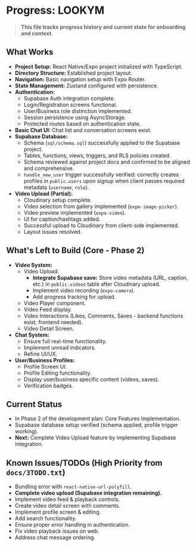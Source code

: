 # Progress: LOOKYM

> **This file tracks progress history and current state for onboarding and context.**

## What Works

- **Project Setup:** React Native/Expo project initialized with TypeScript.
- **Directory Structure:** Established project layout.
- **Navigation:** Basic navigation setup with Expo Router.
- **State Management:** Zustand configured with persistence.
- **Authentication:**
  - Supabase Auth integration complete.
  - Login/Registration screens functional.
  - User/Business role distinction implemented.
  - Session persistence using AsyncStorage.
  - Protected routes based on authentication state.
- **Basic Chat UI:** Chat list and conversation screens exist.
- **Supabase Database:**
  - Schema (`sql/schema.sql`) successfully applied to the Supabase project.
  - Tables, functions, views, triggers, and RLS policies created.
  - Schema reviewed against project docs and confirmed to be aligned and comprehensive.
  - `handle_new_user` trigger successfully verified: correctly creates profiles in `public.users` upon signup when client passes required metadata (`username`, `role`).
- **Video Upload (Partial):**
  - Cloudinary setup complete.
  - Video selection from gallery implemented (`expo-image-picker`).
  - Video preview implemented (`expo-video`).
  - UI for caption/hashtags added.
  - Successful upload to Cloudinary from client-side implemented.
  - Layout issues resolved.

## What's Left to Build (Core - Phase 2)

- **Video System:**
  - Video Upload:
    - **Integrate Supabase save:** Store video metadata (URL, caption, etc.) in `public.videos` table after Cloudinary upload.
    - Implement video recording (`expo-camera`).
    - Add progress tracking for upload.
  - Video Player component.
  - Video Feed display.
  - Video Interactions (Likes, Comments, Saves - backend functions exist, frontend needed).
  - Video Detail Screen.
- **Chat System:**
  - Ensure full real-time functionality.
  - Implement unread indicators.
  - Refine UI/UX.
- **User/Business Profiles:**
  - Profile Screen UI.
  - Profile Editing functionality.
  - Display user/business specific content (videos, saves).
  - Verification badges.

## Current Status

- In Phase 2 of the development plan: Core Features Implementation.
- Supabase database setup verified (schema applied, profile trigger working).
- **Next:** Complete Video Upload feature by implementing Supabase integration.

## Known Issues/TODOs (High Priority from `docs/3TODO.txt`)

- Bundling error with `react-native-url-polyfill`.
- **Complete video upload (Supabase integration remaining).**
- Implement video feed & playback controls.
- Create video detail screen with comments.
- Implement profile screen & editing.
- Add search functionality.
- Ensure proper error handling in authentication.
- Fix video playback issues on web.
- Address chat message ordering.
